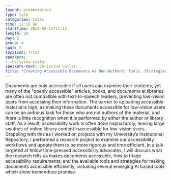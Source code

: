 ```yaml
---
layout: presentation
type: talk
categories: talks
time: 11:15 am
startTime: 2024-05-14T11:15
length: 20
day: 2
group: 4
spot: 2
location: frist
speakers:
- christina-cutler
speakers-text: Christina Cutler, ,
title: "Creating Accessible Documents As Non-Authors: Tools, Strategies, & The False Idol of AI"
---
```

Documents are only accessible if all users can examine their contents, yet many of the "openly accessible” articles, books, and documents at libraries are often not compatible with text-to-speech readers, preventing low-vision users from accessing their information. The barrier to uploading accessible material is high, as making these documents accessible for low-vision users can be an arduous task for those who are not authors of the material, and there is little recognition when it is performed by either the author or library staff. As a result, accessibility work is often done haphazardly, leaving large swathes of online library content inaccessible for low-vision users. Grappling with this as I worked on projects with my University’s Institutional Repository, I performed a research project to examine our accessibility workflows and update them to be more rigorous and time efficient. In a talk targeted at fellow time-pressed accessibility advocates, I will discuss what the research tells us makes documents accessible, how to triage accessibility requirements, and the available tools and strategies for making documents accessible efficiently, including several emerging AI based tools which show tremendous promise.
